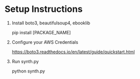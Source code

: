# Setup Instructions

1. Install boto3, beautifulsoup4, ebooklib

    pip install [PACKAGE_NAME]

2. Configure your AWS Credentials

    https://boto3.readthedocs.io/en/latest/guide/quickstart.html

3. Run synth.py

    python synth.py